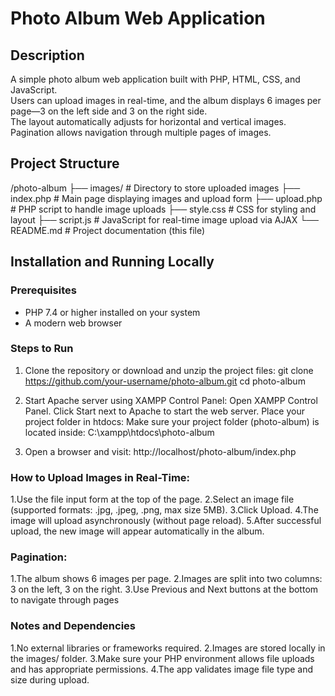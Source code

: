 # Photo Album Web Application

## Description

A simple photo album web application built with PHP, HTML, CSS, and JavaScript.  
Users can upload images in real-time, and the album displays 6 images per page—3 on the left side and 3 on the right side.  
The layout automatically adjusts for horizontal and vertical images. Pagination allows navigation through multiple pages of images.


## Project Structure

/photo-album
├── images/ # Directory to store uploaded images
├── index.php # Main page displaying images and upload form
├── upload.php # PHP script to handle image uploads
├── style.css # CSS for styling and layout
├── script.js # JavaScript for real-time image upload via AJAX
└── README.md # Project documentation (this file)



## Installation and Running Locally

### Prerequisites

- PHP 7.4 or higher installed on your system
- A modern web browser 

### Steps to Run

1. Clone the repository or download and unzip the project files:
   git clone https://github.com/your-username/photo-album.git
   cd photo-album

2. Start Apache server using XAMPP Control Panel:
  Open XAMPP Control Panel.
  Click Start next to Apache to start the web server.
  Place your project folder in htdocs:
  Make sure your project folder (photo-album) is located inside:
  C:\xampp\htdocs\photo-album
2. Open a browser and visit:
   http://localhost/photo-album/index.php


### How to Upload Images in Real-Time:

1.Use the file input form at the top of the page.
2.Select an image file (supported formats: .jpg, .jpeg, .png, max size 5MB).
3.Click Upload.
4.The image will upload asynchronously (without page reload).
5.After successful upload, the new image will appear automatically in the album.


### Pagination:

1.The album shows 6 images per page.
2.Images are split into two columns: 3 on the left, 3 on the right.
3.Use Previous and Next buttons at the bottom to navigate through pages


### Notes and Dependencies


1.No external libraries or frameworks required.
2.Images are stored locally in the images/ folder.
3.Make sure your PHP environment allows file uploads and has appropriate permissions.
4.The app validates image file type and size during upload.





